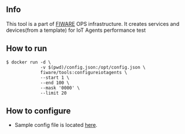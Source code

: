 ## Info
This tool is a part of [FIWARE](https://fiware.org) OPS infrastructure.
It creates services and devices(from a template) for IoT Agents performance test

## How to run
```console
$ docker run -d \
             -v $(pwd)/config.json:/opt/config.json \ 
             fiware/tools:configureiotagents \
             --start 1 \
             --end 100 \
             --mask '0000' \
             --limit 20
```

## How to configure
+ Sample config file is located [here](./config.example.json).
